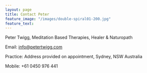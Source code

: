 ```yaml
---
layout: page
title: Contact Peter
feature_image: "/images/double-spiral01-200.jpg" 
feature_text:
---
```


Peter Twigg, Meditation Based Therapies, Healer & Naturopath

Email: [info@petertwigg.com](mailto:info@petertwigg.com)

Practice: Address provided on appointment, Sydney, NSW Australia

Mobile: +61 0450 976 441

	